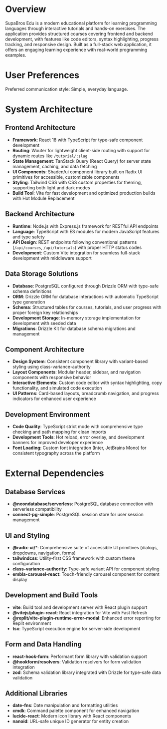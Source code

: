 # Overview

SupaBros Edu is a modern educational platform for learning programming languages through interactive tutorials and hands-on exercises. The application provides structured courses covering frontend and backend development, with features like code editors, syntax highlighting, progress tracking, and responsive design. Built as a full-stack web application, it offers an engaging learning experience with real-world programming examples.

# User Preferences

Preferred communication style: Simple, everyday language.

# System Architecture

## Frontend Architecture
- **Framework**: React 18 with TypeScript for type-safe component development
- **Routing**: Wouter for lightweight client-side routing with support for dynamic routes like `/tutorial/:slug`
- **State Management**: TanStack Query (React Query) for server state management, caching, and data fetching
- **UI Components**: Shadcn/ui component library built on Radix UI primitives for accessible, customizable components
- **Styling**: Tailwind CSS with CSS custom properties for theming, supporting both light and dark modes
- **Build Tool**: Vite for fast development and optimized production builds with Hot Module Replacement

## Backend Architecture
- **Runtime**: Node.js with Express.js framework for RESTful API endpoints
- **Language**: TypeScript with ES modules for modern JavaScript features and type safety
- **API Design**: REST endpoints following conventional patterns (`/api/courses`, `/api/tutorials`) with proper HTTP status codes
- **Development**: Custom Vite integration for seamless full-stack development with middleware support

## Data Storage Solutions
- **Database**: PostgreSQL configured through Drizzle ORM with type-safe schema definitions
- **ORM**: Drizzle ORM for database interactions with automatic TypeScript type generation
- **Schema**: Structured tables for courses, tutorials, and user progress with proper foreign key relationships
- **Development Storage**: In-memory storage implementation for development with seeded data
- **Migrations**: Drizzle Kit for database schema migrations and management

## Component Architecture
- **Design System**: Consistent component library with variant-based styling using class-variance-authority
- **Layout Components**: Modular header, sidebar, and navigation components with responsive behavior
- **Interactive Elements**: Custom code editor with syntax highlighting, copy functionality, and simulated code execution
- **UI Patterns**: Card-based layouts, breadcrumb navigation, and progress indicators for enhanced user experience

## Development Environment
- **Code Quality**: TypeScript strict mode with comprehensive type checking and path mapping for clean imports
- **Development Tools**: Hot reload, error overlay, and development banners for improved developer experience
- **Font Loading**: Custom font integration (Inter, JetBrains Mono) for consistent typography across the platform

# External Dependencies

## Database Services
- **@neondatabase/serverless**: PostgreSQL database connection with serverless compatibility
- **connect-pg-simple**: PostgreSQL session store for user session management

## UI and Styling
- **@radix-ui/***: Comprehensive suite of accessible UI primitives (dialogs, dropdowns, navigation, forms)
- **tailwindcss**: Utility-first CSS framework with custom theme configuration
- **class-variance-authority**: Type-safe variant API for component styling
- **embla-carousel-react**: Touch-friendly carousel component for content display

## Development and Build Tools
- **vite**: Build tool and development server with React plugin support
- **@vitejs/plugin-react**: React integration for Vite with Fast Refresh
- **@replit/vite-plugin-runtime-error-modal**: Enhanced error reporting for Replit environment
- **tsx**: TypeScript execution engine for server-side development

## Form and Data Handling
- **react-hook-form**: Performant form library with validation support
- **@hookform/resolvers**: Validation resolvers for form validation integration
- **zod**: Schema validation library integrated with Drizzle for type-safe data validation

## Additional Libraries
- **date-fns**: Date manipulation and formatting utilities
- **cmdk**: Command palette component for enhanced navigation
- **lucide-react**: Modern icon library with React components
- **nanoid**: URL-safe unique ID generator for entity creation